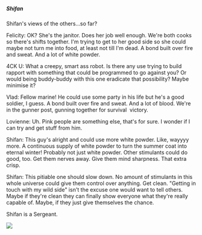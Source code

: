 ##### Shifan

  

Shifan's views of the others…so far? 

  

Felicity: OK? She's the janitor. Does her job well enough. We're both cooks so there's shifts together. I'm trying to get to her good side so she could maybe not turn me into food, at least not till I'm dead. A bond built over fire and sweat. And a lot of white powder. 

  

4CK U: What a creepy, smart ass robot. Is there any use trying to build rapport with something that could be programmed to go against you? Or would being buddy-buddy with this one eradicate that possibility? Maybe minimise it? 

  

Vlad: Fellow marine! He could use some party in his life but he's a good soldier, I guess. A bond built over fire and sweat. And a lot of blood. We're in the gunner post, gunning together for survival  victory. 

  

Lovienne: Uh. Pink people are something else, that's for sure. I wonder if I can try and get stuff from him. 

  

Shifan: This guy's alright and could use more white powder. Like, wayyyy more. A continuous supply of white powder to turn the summer coat into eternal winter! Probably not just white powder. Other stimulants could do good, too. Get them nerves away. Give them mind sharpness. That extra crisp. 

  

Shifan: This pitiable one should slow down. No amount of stimulants in this whole universe could give them control over anything. Get clean. "Getting in touch with my wild side" isn't the excuse one would want to tell others. Maybe if they're clean they can finally show everyone what they're really capable of. Maybe, if they just give themselves the chance. 

  

Shifan is a Sergeant.

![](https://lh7-us.googleusercontent.com/qkboTW84-E6w_9ONR4hGuBxI58-wzabNEfCXJzah2l5qeW57Te7UwDGIyF6K_UWv9epy2iOqI4jraSiSZIX87-4LkA-O8RKw8SL5JS_iR48EmbSNMA1zqKy9uNa91pwgzqWQJQLxecJQDIu1SCLhRA)